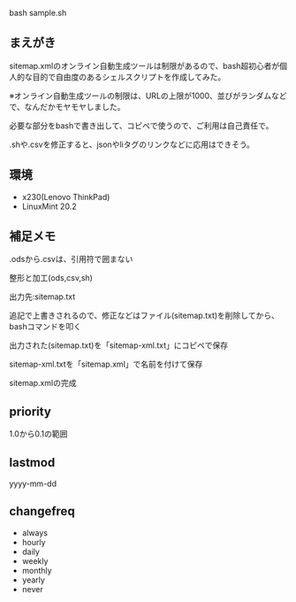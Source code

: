 bash sample.sh


## まえがき

sitemap.xmlのオンライン自動生成ツールは制限があるので、bash超初心者が個人的な目的で自由度のあるシェルスクリプトを作成してみた。

※オンライン自動生成ツールの制限は、URLの上限が1000、並びがランダムなどで、なんだかモヤモヤしました。

必要な部分をbashで書き出して、コピペで使うので、ご利用は自己責任で。

.shや.csvを修正すると、jsonやliタグのリンクなどに応用はできそう。


## 環境
- x230(Lenovo ThinkPad)
- LinuxMint 20.2


## 補足メモ

.odsから.csvは、引用符で囲まない

整形と加工(ods,csv,sh)

出力先:sitemap.txt

追記で上書きされるので、修正などはファイル(sitemap.txt)を削除してから、bashコマンドを叩く

出力された(sitemap.txt)を「sitemap-xml.txt」にコピペで保存

sitemap-xml.txtを「sitemap.xml」で名前を付けて保存

sitemap.xmlの完成


## priority
1.0から0.1の範囲


## lastmod
yyyy-mm-dd


## changefreq

- always
- hourly
- daily
- weekly
- monthly
- yearly
- never
